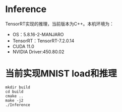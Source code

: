 # Inference
TensorRT实现的推理，当前版本为C++。本机环境为：
- OS：5.8.16-2-MANJARO
- TensorRT：TensorRT-7.2.0.14
- CUDA 11.0
- NVIDIA Driver:450.80.02

# 当前实现MNIST load和推理
```
mkdir build
cd build
cmake ..
make -j2
./Inference
```


